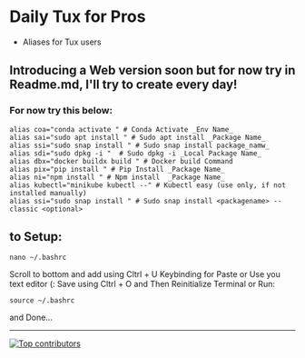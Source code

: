 # Daily Tux for Pros
- Aliases for Tux users

## Introducing a Web version soon but for now try in Readme.md, I'll try to create every day!
### For now try this below:

```shell
alias coa="conda activate " # Conda Activate _Env Name_
alias sai="sudo apt install " # Sudo apt install _Package Name_
alias ssi="sudo snap install " # Sudo snap install package_namw_
alias sdi="sudo dpkg -i "  # Sudo dpkg -i _Local Package Name_
alias dbx="docker buildx build " # Docker build Command
alias pix="pip install " # Pip Install _Package Name_
alias ni="npm install " # Npm install  _Package Name_
alias kubectl="minikube kubectl --" # Kubectl easy (use only, if not installed manually)
alias ssi="sudo snap install " # Sudo snap install <packagename> --classic <optional>
```

## to Setup:
```shell
nano ~/.bashrc
```

Scroll to bottom and add using Cltrl + U Keybinding for Paste or Use you text editor (:
Save using Cltrl + O and Then Reinitialize Terminal or Run:
```shell
source ~/.bashrc
```

and Done...

---

[![Top contributors](https://images.repography.com/33870837/AbrahimZaman360/langchain-chat/top-contributors/psx_0Ogbm3QLLE-h60sHDJ7NCMkq4_cSDLi1ZKdoKLc/91hNxN0VMyxPjacv8qZ4Ghx2ovtpa2rA53T344qdrC4_table.svg)](https://github.com/AbrahimZaman360/langchain-chat/graphs/contributors)
